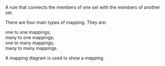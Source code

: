 A rule that connects the members of one set with the members of another
set.

There are four main types of mapping. They are:

one to one mappings;\
 many to one mappings;\
 one to many mappings;\
 many to many mappings.

A mapping diagram is used to show a mapping.
